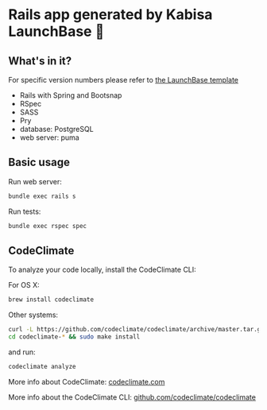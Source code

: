 # Rails app generated by Kabisa LaunchBase :rocket:

## What's in it?

For specific version numbers please refer to
[the LaunchBase template](https://github.com/kabisa/launch-base/tree/master/templates/launch_base_default_template)

- Rails with Spring and Bootsnap
- RSpec
- SASS
- Pry
- database: PostgreSQL
- web server: puma

## Basic usage

Run web server:

```bash
bundle exec rails s
```

Run tests:

```bash
bundle exec rspec spec
```

## CodeClimate

To analyze your code locally, install the CodeClimate CLI:

For OS X:

```bash
brew install codeclimate
```

Other systems:

```bash
curl -L https://github.com/codeclimate/codeclimate/archive/master.tar.gz | tar xvz
cd codeclimate-* && sudo make install
```

and run:

```bash
codeclimate analyze
```

More info about CodeClimate: [codeclimate.com](https://codeclimate.com)

More info about the CodeClimate CLI: [github.com/codeclimate/codeclimate](https://github.com/codeclimate/codeclimate)
